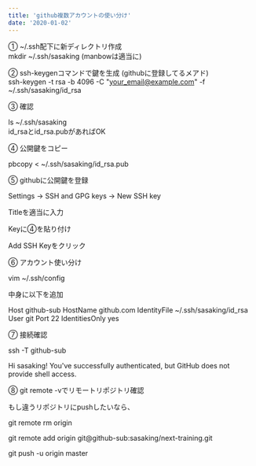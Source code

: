 ```yaml
---
title: 'github複数アカウントの使い分け'
date: '2020-01-02'
---
```


① ~/.ssh配下に新ディレクトリ作成  
mkdir ~/.ssh/sasaking (manbowは適当に)

② ssh-keygenコマンドで鍵を生成 (githubに登録してるメアド)  
ssh-keygen -t rsa -b 4096 -C "your_email@example.com" -f ~/.ssh/sasaking/id_rsa

③ 確認

ls ~/.ssh/sasaking
<br>
id_rsaとid_rsa.pubがあればOK

④ 公開鍵をコピー

pbcopy < ~/.ssh/sasaking/id_rsa.pub

⑤ githubに公開鍵を登録

Settings → SSH and GPG keys → New SSH key

Titleを適当に入力

Keyに④を貼り付け

Add SSH Keyをクリック

⑥ アカウント使い分け

vim ~/.ssh/config

中身に以下を追加

Host github-sub
  HostName github.com
  IdentityFile ~/.ssh/sasaking/id_rsa
  User git
  Port 22
  IdentitiesOnly yes

⑦ 接続確認

ssh -T github-sub

Hi sasaking! You've successfully authenticated, but GitHub does not provide shell access.

⑧ git remote -vでリモートリポジトリ確認

もし違うリポジトリにpushしたいなら、

git remote rm origin

git remote add origin git@github-sub:sasaking/next-training.git

git push -u origin master
